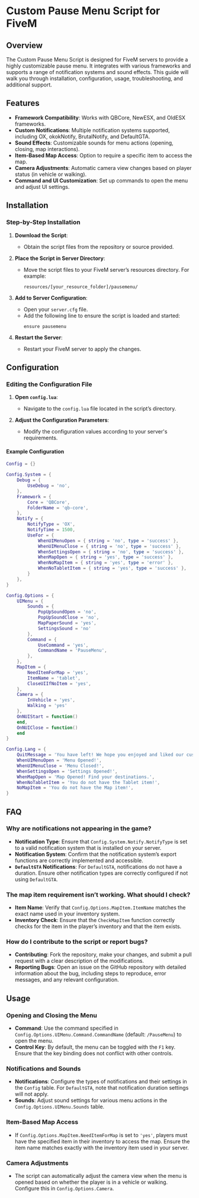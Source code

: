 # Custom Pause Menu Script for FiveM

## Overview

The Custom Pause Menu Script is designed for FiveM servers to provide a highly customizable pause menu. It integrates with various frameworks and supports a range of notification systems and sound effects. This guide will walk you through installation, configuration, usage, troubleshooting, and additional support.

## Features

- **Framework Compatibility**: Works with QBCore, NewESX, and OldESX frameworks.
- **Custom Notifications**: Multiple notification systems supported, including OX, okokNotify, BrutalNotify, and DefaultGTA.
- **Sound Effects**: Customizable sounds for menu actions (opening, closing, map interactions).
- **Item-Based Map Access**: Option to require a specific item to access the map.
- **Camera Adjustments**: Automatic camera view changes based on player status (in vehicle or walking).
- **Command and UI Customization**: Set up commands to open the menu and adjust UI settings.

## Installation

### Step-by-Step Installation

1. **Download the Script**:
   - Obtain the script files from the repository or source provided.

2. **Place the Script in Server Directory**:
   - Move the script files to your FiveM server’s resources directory. For example:
     ```plaintext
     resources/[your_resource_folder]/pausemenu/
     ```

3. **Add to Server Configuration**:
   - Open your `server.cfg` file.
   - Add the following line to ensure the script is loaded and started:
     ```plaintext
     ensure pausemenu
     ```

4. **Restart the Server**:
   - Restart your FiveM server to apply the changes.

## Configuration

### Editing the Configuration File

1. **Open `config.lua`**:
   - Navigate to the `config.lua` file located in the script’s directory.

2. **Adjust the Configuration Parameters**:
   - Modify the configuration values according to your server's requirements.

#### Example Configuration

```lua
Config = {}

Config.System = {
    Debug = {
        UseDebug = 'no',
    },
    Framework = {
        Core = 'QBCore',        
        FolderName = 'qb-core',
    },
    Notify = {
        NotifyType = 'OX',
        NotifyTime = 1500, 
        UseFor = {
            WhenUIMenuOpen = { string = 'no', type = 'success' },
            WhenUIMenuClose = { string = 'no', type = 'success' },
            WhenSettingsOpen = { string = 'no', type = 'success' },
            WhenMapOpen = { string = 'yes', type = 'success' },
            WhenNoMapItem = { string = 'yes', type = 'error' },
            WhenNoTabletItem = { string = 'yes', type = 'success' },
        }
    },
}

Config.Options = {
    UIMenu = {
        Sounds = {
            PopUpSoundOpen = 'no', 
            PopUpSoundClose = 'no', 
            MapPaperSound = 'yes', 
            SettingsSound = 'no'    
        },
        Command = {
            UseCommand = 'yes',      
            CommandName = 'PauseMenu',
        },
    },
    MapItem = {
        NeedItemForMap = 'yes', 
        ItemName = 'tablet',     
        CloseUIIfNoItem = 'yes', 
    },
    Camera = {
        InVehicle = 'yes', 
        Walking = 'yes'    
    },
    OnNUIStart = function() 
    end,
    OnNUIClose = function() 
    end
}

Config.Lang = {
    QuitMessage = 'You have left! We hope you enjoyed and liked our custom server!',
    WhenUIMenuOpen = 'Menu Opened!',
    WhenUIMenuClose = 'Menu Closed!',
    WhenSettingsOpen = 'Settings Opened!',
    WhenMapOpen = 'Map Opened! Find your destinations.',
    WhenNoTabletItem = 'You do not have the Tablet item!',
    NoMapItem = 'You do not have the Map item!',
}
```
## FAQ

### Why are notifications not appearing in the game?

- **Notification Type**: Ensure that `Config.System.Notify.NotifyType` is set to a valid notification system that is installed on your server.
- **Notification System**: Confirm that the notification system’s export functions are correctly implemented and accessible.
- **`DefaultGTA` Notifications**: For `DefaultGTA`, notifications do not have a duration. Ensure other notification types are correctly configured if not using `DefaultGTA`.

### The map item requirement isn’t working. What should I check?

- **Item Name**: Verify that `Config.Options.MapItem.ItemName` matches the exact name used in your inventory system.
- **Inventory Check**: Ensure that the `CheckMapItem` function correctly checks for the item in the player’s inventory and that the item exists.

### How do I contribute to the script or report bugs?

- **Contributing**: Fork the repository, make your changes, and submit a pull request with a clear description of the modifications.
- **Reporting Bugs**: Open an issue on the GitHub repository with detailed information about the bug, including steps to reproduce, error messages, and any relevant configuration.

## Usage

### Opening and Closing the Menu

- **Command**: Use the command specified in `Config.Options.UIMenu.Command.CommandName` (default: `/PauseMenu`) to open the menu.
- **Control Key**: By default, the menu can be toggled with the `F1` key. Ensure that the key binding does not conflict with other controls.

### Notifications and Sounds

- **Notifications**: Configure the types of notifications and their settings in the `Config` table. For `DefaultGTA`, note that notification duration settings will not apply.
- **Sounds**: Adjust sound settings for various menu actions in the `Config.Options.UIMenu.Sounds` table.

### Item-Based Map Access

- If `Config.Options.MapItem.NeedItemForMap` is set to `'yes'`, players must have the specified item in their inventory to access the map. Ensure the item name matches exactly with the inventory item used in your server.

### Camera Adjustments

- The script can automatically adjust the camera view when the menu is opened based on whether the player is in a vehicle or walking. Configure this in `Config.Options.Camera`.
